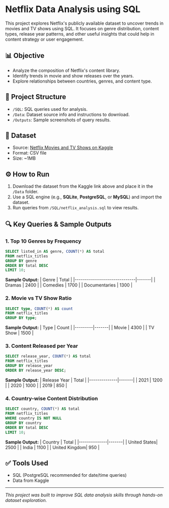 # Netflix Data Analysis using SQL

This project explores Netflix's publicly available dataset to uncover trends in movies and TV shows using SQL. It focuses on genre distribution, content types, release year patterns, and other useful insights that could help in content strategy or user engagement.

## 📊 Objective

- Analyze the composition of Netflix's content library.
- Identify trends in movie and show releases over the years.
- Explore relationships between countries, genres, and content type.

## 📁 Project Structure

- `/SQL`: SQL queries used for analysis.
- `/Data`: Dataset source info and instructions to download.
- `/Outputs`: Sample screenshots of query results.

## 📄 Dataset

- Source: [Netflix Movies and TV Shows on Kaggle](https://www.kaggle.com/datasets/shivamb/netflix-shows)
- Format: CSV file
- Size: ~1MB

## ⚙️ How to Run

1. Download the dataset from the Kaggle link above and place it in the `/Data` folder.
2. Use a SQL engine (e.g., **SQLite**, **PostgreSQL**, or **MySQL**) and import the dataset.
3. Run queries from `/SQL/netflix_analysis.sql` to view results.

## 🔍 Key Queries & Sample Outputs

### 1. Top 10 Genres by Frequency
```sql
SELECT listed_in AS genre, COUNT(*) AS total
FROM netflix_titles
GROUP BY genre
ORDER BY total DESC
LIMIT 10;
```
**Sample Output:**
| Genre                         | Total |
|------------------------------|-------|
| Dramas                       | 2400  |
| Comedies                     | 1700  |
| Documentaries                | 1300  |

### 2. Movie vs TV Show Ratio
```sql
SELECT type, COUNT(*) AS count
FROM netflix_titles
GROUP BY type;
```
**Sample Output:**
| Type    | Count |
|---------|-------|
| Movie   | 4300  |
| TV Show | 1500  |

### 3. Content Released per Year
```sql
SELECT release_year, COUNT(*) AS total
FROM netflix_titles
GROUP BY release_year
ORDER BY release_year DESC;
```
**Sample Output:**
| Release Year | Total |
|--------------|-------|
| 2021         | 1200  |
| 2020         | 1000  |
| 2019         | 850   |

### 4. Country-wise Content Distribution
```sql
SELECT country, COUNT(*) AS total
FROM netflix_titles
WHERE country IS NOT NULL
GROUP BY country
ORDER BY total DESC
LIMIT 10;
```
**Sample Output:**
| Country      | Total |
|--------------|-------|
| United States| 2500  |
| India        | 1100  |
| United Kingdom| 950  |

## ✅ Tools Used

- SQL (PostgreSQL recommended for date/time queries)
- Data from Kaggle

---

*This project was built to improve SQL data analysis skills through hands-on dataset exploration.*

